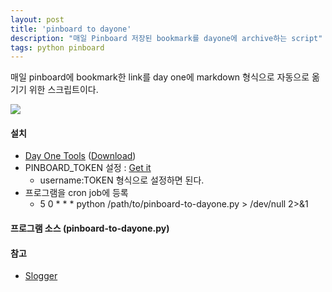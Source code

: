 ```yaml
---
layout: post
title: 'pinboard to dayone'
description: "매일 Pinboard 저장된 bookmark를 dayone에 archive하는 script"
tags: python pinboard
---
```


매일 pinboard에 bookmark한 link를 day one에 markdown 형식으로 자동으로 옮기기 위한 스크립트이다. 

![](http://farm3.staticflickr.com/2860/12746368525_3abc625962.jpg)

#### 설치 

- [Day One Tools](https://dayone.zendesk.com/hc/en-us/articles/200258954-Day-One-Tools) ([Download](http://dayoneapp.com/downloads/dayone-cli.pkg))
- PINBOARD_TOKEN 설정 : [Get it](https://pinboard.in/settings/password)
	- username:TOKEN 형식으로 설정하면 된다. 
- 프로그램을 cron job에 등록 
	- 5 0 * * * python /path/to/pinboard-to-dayone.py > /dev/null 2>&1

#### 프로그램 소스 (pinboard-to-dayone.py)

<script src="https://gist.github.com/jmjeong/5dbe5c45bfe0f79d3a13.js"></script>

####  참고 

- [Slogger](http://ttscoff.github.com/Slogger/)
